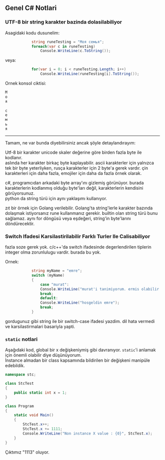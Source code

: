 ## Genel C# Notlari

### UTF-8 bir string karakter bazinda dolasilabiliyor

Asagidaki kodu dusunelim:

```c#
            string runeTesting = "Моя семья";
            foreach(var c in runeTesting)
                Console.WriteLine(c.ToString());
```

veya:

```c#
            for(var i = 0; i < runeTesting.Length; i++)
                Console.WriteLine(runeTesting[i].ToString());
```

Ornek konsol ciktisi:

```bash
М
о
я
 
с
е
м
ь
я
```

***

Tamam,  ne var bunda diyebilirsiniz ancak şöyle detaylandırayım:

Utf-8 bir karakter unicode skaler değerine göre birden fazla byte ile kodlanır.  
aslında her karakter birkaç byte kaplayabilir.
ascii karakterler için yalnızca tek bir byte yeterliyken, rusça karakterler için 2 byte'a gerek vardır. çin karakterleri için daha fazla, emojiler için daha da fazla örnek olarak.

c#, programcıdan arkadaki byte array'ını gizlemiş görünüyor. burada karakterlerin kodlanmış olduğu byte'ları değil, karakterlerin kendisini görüyorsunuz.  
python da string türü için aynı yaklaşımı kullanıyor.

zıt bir örnek için Golang verilebilir. Golang'ta string'lerle karakter bazında dolaşmak istiyorsanız rune kullanmanız gerekir. builtin olan string türü bunu sağlamaz. aynı for döngüsü veya eşdeğeri, string'in byte'larını döndürecektir.

### Switch Ifadesi Karsilastirilabilir Farklı Turler Ile Calisabiliyor

fazla soze gerek yok. c/c++'da switch ifadesinde degerlendirilen tiplerin integer olma zorunlulugu vardir. burada bu yok.

Ornek:

```c#
            string myName = "emre";
            switch (myName)
            {
                case "murat":
                Console.WriteLine("murat'i tanimiyorum. ermis olabilir.");
                break;
                default:
                Console.WriteLine("hosgeldin emre");
                break;
            }
```

gordugunuz gibi string ile bir switch-case ifadesi yazdim. dil hata vermedi ve karsilastirmalari basariyla yapti.

### `static` notlari

Aşağıdaki kod, global bir x değişkeniymiş gibi davranıyor. `static`'i anlamak için önemli olabilir diye düşünüyorum.  
İnstance almadan bir class kapsamında bildirilen bir değişkeni manipüle edebildik.
```c#
namespace stc;

class StcTest
{
    public static int x = 1;
}

class Program
{
    static void Main()
    {
        StcTest.x++;
        StcTest.x += 1111;
        Console.WriteLine("Non instance X value : {0}", StcTest.x);
    }
}

```

Çıktımız "1113" oluyor.

